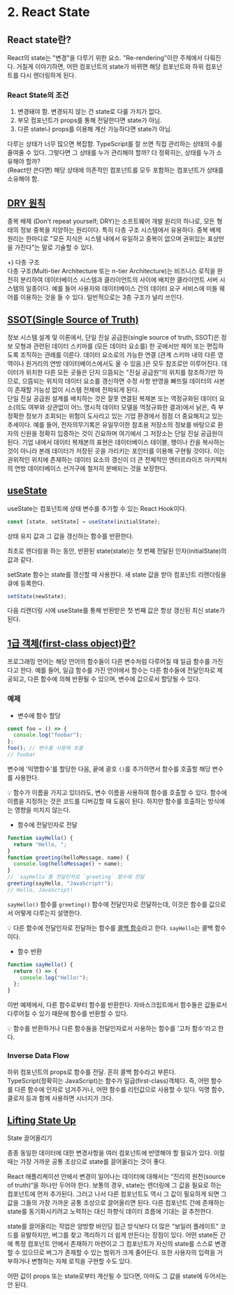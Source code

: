 # 2. React State

## React state란?

React의 state는 "변경"을 다루기 위한 요소. "Re-rendering"이란 주제에서 다뤄진다. 거칠게 이야기하면, 어떤 컴포넌트의 state가 바뀌면 해당 컴포넌트와 하위 컴포넌트를 다시 렌더링하게 된다.

### React State의 조건

1. 변경돼야 함. 변경되지 않는 건 state로 다룰 가치가 없다.
2. 부모 컴포넌트가 props를 통해 전달한다면 state가 아님.
3. 다른 state나 props를 이용해 계산 가능하다면 state가 아님.

다루는 상태가 너무 많으면 복잡함. TypeScript를 잘 쓰면 직접 관리하는 상태의 수를 줄여줄 수 있다. 그렇다면 그 상태를 누가 관리해야 할까? 더 정확히는, 상태를 누가 소유해야 할까?  
(React만 쓴다면) 해당 상태에 의존적인 컴포넌트를 모두 포함하는 컴포넌트가 상태를 소유해야 함.

## [DRY 원칙](https://ko.wikipedia.org/wiki/%EC%A4%91%EB%B3%B5%EB%B0%B0%EC%A0%9C)

중복 배제 (Don't repeat yourself; DRY)는 소프트웨어 개발 원리의 하나로, 모든 형태의 정보 중복을 지양하는 원리이다. 특히 다층 구조 시스템에서 유용하다. 중복 배제 원리는 한마디로 "모든 지식은 시스템 내에서 유일하고 중복이 없으며 권위있는 표상만을 가진다"는 말로 기술할 수 있다.

+) 다층 구조  
다층 구조(Multi-tier Architecture 또는 n-tier Architecture)는 비즈니스 로직을 완전히 분리하여 데이터베이스 시스템과 클라이언트의 사이에 배치한 클라이언트 서버 시스템의 일종이다. 예를 들어 사용자와 데이터베이스 간의 데이터 요구 서비스에 미들 웨어를 이용하는 것을 들 수 있다. 일반적으로는 3층 구조가 널리 쓰인다.

## [SSOT(Single Source of Truth)](https://ko.wikipedia.org/wiki/%EB%8B%A8%EC%9D%BC_%EC%A7%84%EC%8B%A4_%EA%B3%B5%EA%B8%89%EC%9B%90)

정보 시스템 설계 및 이론에서, 단일 진실 공급원(single source of truth, SSOT)은 정보 모형과 관련된 데이터 스키마를 (모든 데이터 요소를) 한 곳에서만 제어 또는 편집하도록 조직하는 관례를 이른다. 데이터 요소로의 가능한 연결 (관계 스키마 내의 다른 영역이나 원거리의 연방 데이터베이스에서도 올 수 있음.)은 모두 참조로만 이루어진다. 데이터가 위치한 다른 모든 곳들은 단지 으뜸되는 "진실 공급원"의 위치를 참조하기만 하므로, 으뜸되는 위치의 데이터 요소를 갱신하면 수정 사항 반영을 빠뜨릴 데이터의 사본이 존재할 가능성 없이 시스템 전체에 전파되게 된다.  
단일 진실 공급원 설계를 배치하는 것은 잘못 연결된 복제본 또는 역정규화된 데이터 요소(의도 여부와 상관없이 어느 명시적 데이터 모델을 역정규화한 결과)에서 낡은, 즉 부정확한 정보가 조회되는 위험이 도사리고 있는 기업 환경에서 점점 더 중요해지고 있는 추세이다. 예를 들어, 전자의무기록은 유일무이한 참조용 저장소의 정보를 바탕으로 환자의 신원을 정확히 입증하는 것이 긴요하며 여기에서 그 저장소는 단일 진실 공급원이 된다. 기업 내에서 데이터 복제본의 표현은 데이터베이스 테이블, 행이나 칸을 복사하는 것이 아니라 본래 데이터가 저장된 곳을 가리키는 포인터를 이용해 구현될 것이다. 이는 권위적인 위치에 존재하는 데이터 요소의 갱신이 더 큰 전체적인 엔터프라이즈 아키텍처의 연방 데이터베이스 선거구에 철저히 분배되는 것을 보장한다.

## [useState](https://react.dev/reference/react/useState)

useState는 컴포넌트에 상태 변수를 추가할 수 있는 React Hook이다.

```javaScript
const [state, setState] = useState(initialState);
```

상태 유지 값과 그 값을 갱신하는 함수를 반환한다.

최초로 렌더링을 하는 동안, 반환된 state(state)는 첫 번째 전달된 인자(initialState)의 값과 같다.

setState 함수는 state를 갱신할 때 사용한다. 새 state 값을 받아 컴포넌트 리렌더링을 큐에 등록한다.

```javaScript
setState(newState);
```

다음 리렌더링 시에 useState를 통해 반환받은 첫 번째 값은 항상 갱신된 최신 state가 된다.

## [1급 객체(first-class object)란?](https://developer.mozilla.org/ko/docs/Glossary/First-class_Function)

프로그래밍 언어는 해당 언어의 함수들이 다른 변수처럼 다루어질 때 일급 함수를 가진다고 한다. 예를 들어, 일급 함수를 가진 언어에서 함수는 다른 함수들에 전달인자로 제공되고, 다른 함수에 의해 반환될 수 있으며, 변수에 값으로서 할당될 수 있다.

### 예제

- 변수에 함수 할당

```javaScript
const foo = () => {
  console.log("foobar");
};
foo(); // 변수를 사용해 호출
// foobar
```

변수에 '익명함수'를 할당한 다음, 끝에 괄호 `()`를 추가하면서 함수를 호출할 해당 변수를 사용한다.

💡 함수가 이름을 가지고 있더라도, 변수 이름을 사용하여 함수를 호출할 수 있다. 함수에 이름을 지정하는 것은 코드를 디버깅할 때 도움이 된다. 하지만 함수를 호출하는 방식에는 영향을 미치지 않는다.

- 함수에 전달인자로 전달

```javaScript
function sayHello() {
  return "Hello, ";
}
function greeting(helloMessage, name) {
  console.log(helloMessage() + name);
}
// `sayHello`를 전달인자로 `greeting` 함수에 전달
greeting(sayHello, "JavaScript!");
// Hello, JavaScript!
```

`sayHello()` 함수를 `greeting()` 함수에 전달인자로 전달하는데, 이것은 함수를 값으로서 어떻게 다루는지 설명한다.

💡 다른 함수에 전달인자로 전달하는 함수를 [콜백 함수](https://developer.mozilla.org/ko/docs/Glossary/Callback_function)라고 한다. `sayHello`는 콜백 함수이다.

- 함수 반환

```javaScript
function sayHello() {
  return () => {
    console.log("Hello!");
  };
}
```

이번 예제에서, 다른 함수로부터 함수를 반환한다. 자바스크립트에서 함수들은 값들로서 다루어질 수 있기 때문에 함수를 반환할 수 있다.

💡 함수를 반환하거나 다른 함수들을 전달인자로서 사용하는 함수를 '고차 함수'라고 한다.

### Inverse Data Flow

하위 컴포넌트의 props로 함수를 전달. 흔히 콜백 함수라고 부른다.  
TypeScript(정확히는 JavaScript)는 함수가 일급(first-class)객체다. 즉, 어떤 함수를 다른 함수에 인자로 넘겨주거나, 어떤 함수를 리턴값으로 사용할 수 있다. 익명 함수, 클로저 등과 함께 사용하면 시너지가 크다.

## [Lifting State Up](https://ko.legacy.reactjs.org/docs/lifting-state-up.html)

State 끌어올리기

종종 동일한 데이터에 대한 변경사항을 여러 컴포넌트에 반영해야 할 필요가 있다. 이럴 때는 가장 가까운 공통 조상으로 state를 끌어올리는 것이 좋다.

React 애플리케이션 안에서 변경이 일어나는 데이터에 대해서는 “진리의 원천(source of truth)“을 하나만 두어야 한다. 보통의 경우, state는 렌더링에 그 값을 필요로 하는 컴포넌트에 먼저 추가된다. 그러고 나서 다른 컴포넌트도 역시 그 값이 필요하게 되면 그 값을 그들의 가장 가까운 공통 조상으로 끌어올리면 된다. 다른 컴포넌트 간에 존재하는 state를 동기화시키려고 노력하는 대신 하향식 데이터 흐름에 기대는 걸 추천한다.

state를 끌어올리는 작업은 양방향 바인딩 접근 방식보다 더 많은 “보일러 플레이트” 코드를 유발하지만, 버그를 찾고 격리하기 더 쉽게 만든다는 장점이 있다. 어떤 state든 간에 특정 컴포넌트 안에서 존재하기 마련이고 그 컴포넌트가 자신의 state를 스스로 변경할 수 있으므로 버그가 존재할 수 있는 범위가 크게 줄어든다. 또한 사용자의 입력을 거부하거나 변형하는 자체 로직을 구현할 수도 있다.

어떤 값이 props 또는 state로부터 계산될 수 있다면, 아마도 그 값을 state에 두어서는 안 된다.
